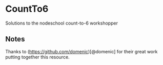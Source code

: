 # CountTo6
Solutions to the nodeschool count-to-6 workshopper

## Notes
Thanks to (https://github.com/domenic)[@domenic] for their great work putting together this resource.
